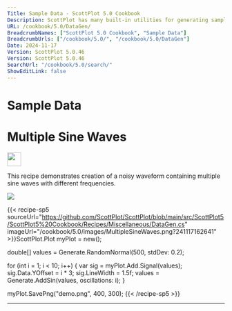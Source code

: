 ```yaml
---
Title: Sample Data - ScottPlot 5.0 Cookbook
Description: ScottPlot has many built-in utilities for generating sample data.
URL: /cookbook/5.0/DataGen/
BreadcrumbNames: ["ScottPlot 5.0 Cookbook", "Sample Data"]
BreadcrumbUrls: ["/cookbook/5.0/", "/cookbook/5.0/DataGen"]
Date: 2024-11-17
Version: ScottPlot 5.0.46
Version: ScottPlot 5.0.46
SearchUrl: "/cookbook/5.0/search/"
ShowEditLink: false
---
```


<h1>Sample Data</h1>


<div class='d-flex align-items-center mt-5'>
<h1 class='me-2 text-dark my-0 border-0'>Multiple Sine Waves</h1>
<a href='/cookbook/5.0/DataGen/MultipleSineWaves' target='_blank'>
<img src='/images/icons/new-window.svg' style='height: 2rem;' class='new-window-icon'>
</a>
</div>

This recipe demonstrates creation of a noisy waveform containing multiple sine waves with different frequencies.

[![](/cookbook/5.0/images/MultipleSineWaves.png?241117162641)](/cookbook/5.0/images/MultipleSineWaves.png?241117162641)

{{< recipe-sp5 sourceUrl="https://github.com/ScottPlot/ScottPlot/blob/main/src/ScottPlot5/ScottPlot5%20Cookbook/Recipes/Miscellaneous/DataGen.cs" imageUrl="/cookbook/5.0/images/MultipleSineWaves.png?241117162641" >}}ScottPlot.Plot myPlot = new();

double[] values = Generate.RandomNormal(500, stdDev: 0.2);

for (int i = 1; i &lt; 10; i++)
{
    var sig = myPlot.Add.Signal(values);
    sig.Data.YOffset = i * 3;
    sig.LineWidth = 1.5f;
    values = Generate.AddSin(values, oscillations: i);
}

myPlot.SavePng("demo.png", 400, 300);
{{< /recipe-sp5 >}}

<hr class='my-5 invisible'>


